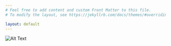 ```yaml
---
# Feel free to add content and custom Front Matter to this file.
# To modify the layout, see https://jekyllrb.com/docs/themes/#overriding-theme-defaults

layout: default
---
```

![Alt Text]("C:\Users\micha\OneDrive\Pulpit\DTU\S4\michallehwark.github.io\_graphics\exe1.png")
